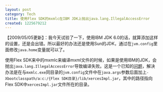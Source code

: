 ```yaml
---
layout: post
category: Tech
title: 使用Flex SDK的mxmlc在IBM JDK上抛出java.lang.IllegalAccessError
created: 1225679212
---
```


【2009/05/05更新】：我今天试验了一下，使用IBM JDK 6.0的话，就算添加这样的设置，还是会出错。所以最好的办法还是使用Sun的JDK，通过在`jvm.config`里面修改`java.home`变量就可以了。

使用Flex SDK来中的mxmlc来编译mxml文件的时候，如果是使用IBM的JDK，会抛出`java.lang.IllegalAccessError`导致编译失败。这是一个已知的<a href="http://bugs.adobe.com/jira/browse/SDK-9313">问题</a>，解决办法是在与`mxmlc.exe`同目录的`jvm.config`文件中在`java.args`参数后面加上`-Xbootclasspath/a:c:/{Flex SDK目录}/lib/xercesImpl.jar`，其中的路径指向Flex SDK中`xercesImpl.jar`文件所在的目录。
